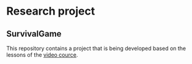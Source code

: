 # Research project

## SurvivalGame

This repository contains a project that is being developed based on the lessons of the [video cource](https://smartpoly.teachable.com/p/unreal-engine-5-multiplayer-steam-survival-game-course?SharedId=9faZ1Yfk79Z5n1x&subId2=2Keh&u=https%3A%2F%2Fsmartpoly.teachable.com%2Fp%2Funreal-engine-5-multiplayer-steam-survival-game-course).
